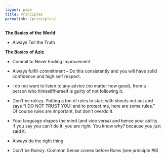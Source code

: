 ```yaml
---
layout: page
title: Principles
permalink: /principles/
---
```


**The Basics of the World**
- Always Tell the Truth

**The Basics of Aziz**

- Commit to Never Ending Improvement

- Always fulfill commitment – Do this consistently and you will have solid confidence and high self respect.

- I do not want to listen to any advice (no matter how good), from a person who himself/herself is guilty of not following it.

- Don’t be rulezy.
Putting a ton of rules to start with shouts out out and says “I DO NOT TRUST YOU! and to protect me, here are some rules.”
Of course rules are important, but don’t overdo it.

- Your language shapes the mind (and vice versa) and hence your ability.
If you say you can’t do it, you are right. You know why? because you just said it.

- Always do the right thing 
- Don’t be Rulezy: Common Sense comes before Rules (see principle #6)
